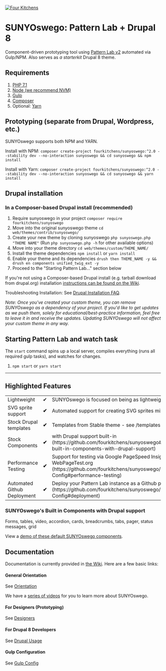 [![Four Kitchens](https://img.shields.io/badge/4K-Four%20Kitchens-35AA4E.svg)](https://fourkitchens.com/)

# SUNYOswego: Pattern Lab + Drupal 8

Component-driven prototyping tool using [Pattern Lab v2](http://patternlab.io/) automated via Gulp/NPM. Also serves as _a starterkit_ Drupal 8 theme.

## Requirements

1.  [PHP 7.1](http://www.php.net/)
2.  [Node (we recommend NVM)](https://github.com/creationix/nvm)
3.  [Gulp](http://gulpjs.com/)
4.  [Composer](https://getcomposer.org/)
5.  Optional: [Yarn](https://github.com/yarnpkg/yarn)

## Prototyping (separate from Drupal, Wordpress, etc.)

SUNYOswego supports both NPM and YARN.

Install with NPM:
`composer create-project fourkitchens/sunyoswego:^2.0 --stability dev --no-interaction sunyoswego && cd sunyoswego && npm install`

Install with Yarn:
`composer create-project fourkitchens/sunyoswego:^2.0 --stability dev --no-interaction sunyoswego && cd sunyoswego && yarn install`

## Drupal installation

### In a Composer-based Drupal install (recommended)

1. Require sunyoswego in your project `composer require fourkitchens/sunyoswego`
2. Move into the original sunyoswego theme `cd web/themes/contrib/sunyoswego/`
3. Create your new theme by cloning sunyoswego `php sunyoswego.php "THEME NAME"` (Run `php sunyoswego.php -h` for other available options)
4. Move into your theme directory `cd web/themes/custom/THEME_NAME/`
5. Install the theme dependencies `npm install` or `yarn install`
6. Enable your theme and its dependencies `drush then THEME_NAME -y && drush en components unified_twig_ext -y`
7. Proceed to the "Starting Pattern Lab…" section below

If you're not using a Composer-based Drupal install (e.g. tarball download from drupal.org) installation [instructions can be found on the Wiki](https://github.com/fourkitchens/sunyoswego/wiki/Installation).

Troubleshooting Installation: See [Drupal Installation FAQ](https://github.com/fourkitchens/sunyoswego/wiki/Installation#drupal-installation-faq).

_Note: Once you've created your custom theme, you can remove SUNYOswego as a dependency of your project. If you'd like to get updates as we push them, solely for educational/best-practice information, feel free to leave it in and receive the updates. Updating SUNYOswego will not affect your custom theme in any way._

## Starting Pattern Lab and watch task

The `start` command spins up a local server, compiles everything (runs all required gulp tasks), and watches for changes.

1.  `npm start` or `yarn start`

---

## Highlighted Features

<table><tbody>
<tr><td>Lightweight</td><td>✔</td><td>SUNYOswego is focused on being as lightweight as possible.</td></tr>
<tr><td>SVG sprite support </td><td><strong>✔</strong></td><td>Automated support for creating SVG sprites mixins/classes.</td></tr>
<tr><td>Stock Drupal templates </td><td><strong>✔</strong></td><td>Templates from Stable theme - see /templates directory</td></tr>
<tr><td>Stock Components </td><td><strong>✔</strong></td><td>with Drupal support built-in (https://github.com/fourkitchens/sunyoswego#sunyoswegos-built-in-components-with-drupal-support)</td></tr>
<tr><td>Performance Testing </td><td><strong>✔</strong></td><td>Support for testing via Google PageSpeed Insights and WebPageTest.org (https://github.com/fourkitchens/sunyoswego/wiki/Gulp-Config#performance-testing)</td></tr>
<tr><td>Automated Github Deployment </td><td><strong>✔</strong></td><td>Deploy your Pattern Lab instance as a Github page (https://github.com/fourkitchens/sunyoswego/wiki/Gulp-Config#deployment)</td></tr>
</tbody></table>

<h3 id="components">SUNYOswego's Built in Components with Drupal support</h3>
Forms, tables, video, accordion, cards, breadcrumbs, tabs, pager, status messages, grid

View a [demo of these default SUNYOswego components](https://fourkitchens.github.io/sunyoswego/pattern-lab/public/).

## Documentation

Documentation is currently provided in [the Wiki](https://github.com/fourkitchens/sunyoswego/wiki). Here are a few basic links:

#### General Orientation

See [Orientation](https://github.com/fourkitchens/sunyoswego/wiki/Orientation)

We have a [series of videos](https://www.youtube.com/playlist?list=PLO9S6JjNqWsGMQLDfE8Ekt0ryrGa3g4km) for you to learn more about SUNYOswego.

#### For Designers (Prototyping)

See [Designers](https://github.com/fourkitchens/sunyoswego/wiki/For-Designers)

#### For Drupal 8 Developers

See [Drupal Usage](https://github.com/fourkitchens/sunyoswego/wiki/Drupal-Usage)

#### Gulp Configuration

See [Gulp Config](https://github.com/fourkitchens/sunyoswego/wiki/Gulp-Config)
